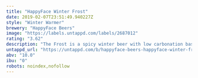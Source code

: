 ```yaml
---
title: "HappyFace Winter Frost"
date: 2019-02-07T23:51:49.940227Z
style: "Winter Warmer"
brewery: "HappyFace Beers"
image: "https://labels.untappd.com/labels/2687012"
rating: "3.62"
description: "The Frost is a spicy winter beer with low carbonation based on the classic Belgian Quadrupel style with addition of thyme, cinnamon, cloves, orange peel and coriander. "
untappd_url: "https://untappd.com/b/happyface-beers-happyface-winter-frost/2687012"
abv: "10.0"
ibu: "0"
robots: noindex,nofollow
---
```

